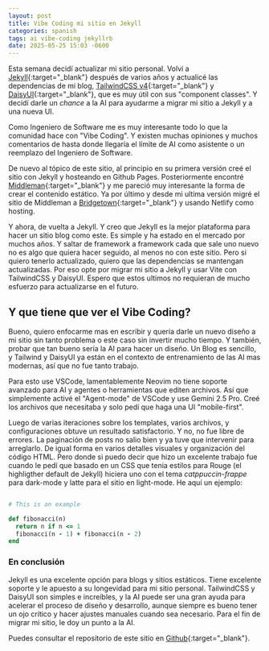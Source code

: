 ```yaml
---
layout: post
title: Vibe Coding mi sitio en Jekyll
categories: spanish
tags: ai vibe-coding jekyllrb
date: 2025-05-25 15:03 -0600
---
```

Esta semana decidí actualizar mi sitio personal. Volví a [Jekyll](https://jekyllrb.com){:target="_blank"}
después de varios años y actualicé las dependencias de mi blog,
[TailwindCSS v4](https://tailwindcss.com){:target="_blank"} y [DaisyUI](https://daisyui.com){:target="_blank"},
que es muy útil con sus "component classes". Y decidí darle un *chance* a la
AI para ayudarme a migrar mi sitio a Jekyll y a una nueva UI.

<!-- MORE -->

Como Ingeniero de Software me es muy interesante todo lo que la comunidad hace
con "Vibe Coding". Y existen muchas opiniones y muchos comentarios de
hasta donde llegaría el límite de AI como asistente o un reemplazo del Ingeniero
de Software.

De nuevo al tópico de este sitio, al principio en su primera versión creé el sitio
con Jekyll y hosteando en Github Pages. Posteriormente encontré [Middleman](https://middlemanapp.com){:target="_blank"}
y me pareció muy interesante la forma de crear el contenido estático. Ya por
último y desde mi ultima versión migré el sitio de Middleman a
[Bridgetown](https://www.bridgetownrb.com){:target="_blank"}
y usando Netlify como hosting.

Y ahora, de vuelta a Jekyll. Y creo que Jekyll es la mejor plataforma para hacer
un sitio blog como este. Es simple y ha estado en el mercado por muchos años.
Y saltar de framework a framework cada que sale uno nuevo no es algo que quiera
hacer seguido, al menos no con este sitio.  Pero si quiero tenerlo actualizado,
quiero que las dependencias se mantengan actualizadas. Por eso opte por migrar mi
sitio a Jekyll y usar Vite con TailwindCSS y DaisyUI. Espero que estos ultimos no
requieran de mucho esfuerzo para actualizarse en el futuro.

## Y que tiene que ver el Vibe Coding?

Bueno, quiero enfocarme mas en escribir y quería darle un nuevo diseño a mi sitio
sin tanto problema o este caso sin invertir mucho tiempo.
Y también, probar que tan bueno sería la AI para hacer un diseño.
Un Blog es sencillo, y Tailwind y DaisyUI ya están en el contexto de entrenamiento
de las AI mas modernas, así que no fue tanto trabajo.

Para esto use VSCode, lamentablemente Neovim no tiene soporte avanzado para AI y
agentes o herramientas que editen archivos. Así que simplemente activé el
"Agent-mode" de VSCode y use Gemini 2.5 Pro.
Creé los archivos que necesitaba y solo pedí que haga una UI "mobile-first".

Luego de varias iteraciones sobre los templates, varios archivos,
y configuraciones obtuve un resultado satisfactorio.
Y no, no fue libre de errores. La paginación de posts no salio bien y ya tuve que
intervenir para arreglarlo. De igual forma en varios detalles visuales y
organización del código HTML. Pero donde si puedo decir que hizo un excelente
trabajo fue cuando le pedí que basado en un CSS que tenia estilos para Rouge
(el highligther default de Jekyll) hiciera uno con el tema *catppuccin-frappe*
para dark-mode y latte para el sitio en light-mode.
He aquí un ejemplo:

```ruby

# This is an example

def fibonacci(n)
  return n if n <= 1
  fibonacci(n - 1) + fibonacci(n - 2)
end

```

### En conclusión

Jekyll es una excelente opción para blogs y sitios estáticos. Tiene excelente
soporte y le apuesto a su longevidad para mi sitio personal. TailwindCSS y
DaisyUI son simples e increíbles, y la AI puede ser una gran ayuda para acelerar
el proceso de diseño y desarrollo, aunque siempre es bueno tener un ojo crítico
y hacer ajustes manuales cuando sea necesario. Para el fin de migrar mi sitio,
le doy un punto a la AI.

Puedes consultar el repositorio de este sitio en [Github](https://github.com/arandilopez/arandilopez.me){:target="_blank"}.
